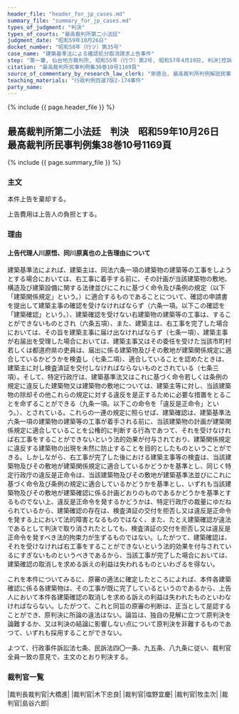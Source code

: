 ```yaml
---
header_file: "header_for_jp_cases.md"
summary_file: "summary_for_jp_cases.md"
types_of_judgment: "判決"
types_of_courts: "最高裁判所第二小法廷"
judgment_date: "昭和59年10月26日"
docket_number: "昭和58年（行ツ）第35号"
case_name: "建築基準法による確認処分取消請求上告事件"
step: "第一審, 仙台地方裁判所, 昭和55年（行ウ）第2号, 昭和57年4月19日, 判決|控訴審, 仙台高等裁判所, 昭和57年（行コ）第5号, 昭和58年1月18日, 判決"
citation: "最高裁判所民事判例集38巻10号1169頁"
source_of_commentary_by_research_law_clerk: "泉徳治, 最高裁判所判例解説民事篇昭和59年度420頁"
teaching_materials: "行政判例百選7版2-174事件"
party_name:
---
```


{% include {{ page.header_file }}  %}

## 最高裁判所第二小法廷　判決　昭和59年10月26日　最高裁判所民事判例集38巻10号1169頁

{% include {{ page.summary_file }}  %}








### 主文



本件上告を棄却する。

上告費用は上告人の負担とする。





### 理由



#### 上告代理人川原悟、同川原真也の上告理由について

建築基準法によれば、建築主は、同法六条一項の建築物の建築等の工事をしようとする場合においては、右工事に着手する前に、その計画が当該建築物の敷地、構造及び建築設備に関する法律並びにこれに基づく命令及び条例の規定（以下「建築関係規定」という。）に適合するものであることについて、確認の申請書を提出して建築主事の確認を受けなければならず（六条一項。以下この確認を「建築確認」という。）、建築確認を受けない右建築物の建築等の工事は、することができないものとされ（六条五項）、また、建築主は、右工事を完了した場合においては、その旨を建築主事に届け出なければならず（七条一項）、建築主事が右届出を受理した場合においては、建築主事又はその委任を受けた当該市町村若しくは都道府県の吏員は、届出に係る建築物及びその敷地が建築関係規定に適合しているかどうかを検査し（七条二項）、適合していることを認めたときは、建築主に対し検査済証を交付しなければならないものとされている（七条三項）。そして、特定行政庁は、建築基準法又はこれに基づく命令若しくは条例の規定に違反した建築物又は建築物の敷地については、建築主等に対し、当該建築物の除却その他これらの規定に対する違反を是正するために必要な措置をとることを命ずることができる（九条一項。以下この命令を「違反是正命令」という。）、とされている。これらの一連の規定に照らせば、建築確認は、建築基準法六条一項の建築物の建築等の工事が着手される前に、当該建築物の計画が建築関係規定に適合していることを公権的に判断する行為であつて、それを受けなければ右工事をすることができないという法的効果が付与されており、建築関係規定に違反する建築物の出現を未然に防止することを目的としたものということができる。しかしながら、右工事が完了した後における建築主事等の検査は、当該建築物及びその敷地が建築関係規定に適合しているかどうかを基準とし、同じく特定行政庁の違反是正命令は、当該建築物及びその敷地が建築基準法並びにこれに基づく命令及び条例の規定に適合しているかどうかを基準とし、いずれも当該建築物及びその敷地が建築確認に係る計画どおりのものであるかどうかを基準とするものでない上、違反是正命令を発するかどうかは、特定行政庁の裁量にゆだねられているから、建築確認の存在は、検査済証の交付を拒否し又は違反是正命令を発する上において法的障害となるものではなく、また、たとえ建築確認が違法であるとして判決で取り消されたとしても、検査済証の交付を拒否し又は違反是正命令を発すべき法的拘束力が生ずるものではない。したがつて、建築確認は、それを受けなければ右工事をすることができないという法的効果を付与されているにすぎないものというべきであるから、当該工事が完了した場合においては、建築確認の取消しを求める訴えの利益は失われるものといわざるを得ない。

これを本件についてみるに、原審の適法に確定したところによれば、本件各建築確認に係る各建築物は、その工事が既に完了しているというのであるから、上告人において本件各建築確認の取消しを求める訴えの利益は失われたものといわなければならない。したがつて、これと同旨の原審の判断は、正当として是認することができ、原判決に所論の違法はない。論旨は、独自の見解に立つて原判決を論難するか、又は判決の結論に影響しない点について原判決を非難するものであつて、いずれも採用することができない。

よつて、行政事件訴訟法七条、民訴法四〇一条、九五条、八九条に従い、裁判官全員一致の意見で、主文のとおり判決する。

### 裁判官一覧

|裁判長裁判官|大橋進|
|裁判官|木下忠良|
|裁判官|塩野宜慶|
|裁判官|牧圭次|
|裁判官|島谷六郎|



